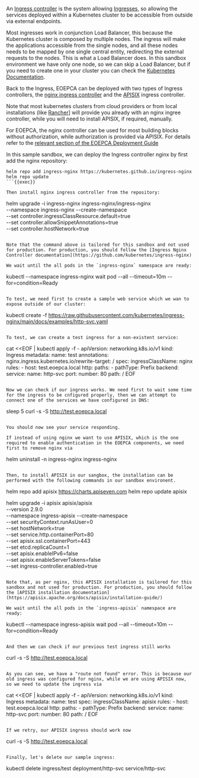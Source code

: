 An [Ingress controller](https://kubernetes.io/docs/concepts/services-networking/ingress-controllers/) is the system allowing [Ingresses](https://kubernetes.io/docs/concepts/services-networking/ingress/), so allowing the services deployed within a Kubernetes cluster to be accessible from outside via external endpoints.

Most ingresses work in conjunction Load Balancer, this because the Kubernetes cluster is composed by multiple nodes. The ingress will make the applications accessible from the single nodes, and all these nodes needs to be mapped by one single central entity, redirecting the external requests to the nodes. This is what a Load Balancer does. In this sandbox environment we have only one node, so we can skip a Load Balancer, but if you need to create one in your cluster you can check the [Kubernetes Documentation](https://kubernetes.io/docs/tasks/access-application-cluster/create-external-load-balancer/).

Back to the Ingress, EOEPCA can be deployed with two types of Ingress controllers, the [nginx ingress controller](https://docs.nginx.com/nginx-ingress-controller/) and the [APISIX](https://apisix.apache.org/) ingress controller.

Note that most kubernetes clusters from cloud providers or from local installations (like [Rancher](https://www.rancher.com/)] will provide you already with an nginx ingree controller, while you will need to install APISIX, if required, manually.

For EOEPCA, the nginx controller can be used for most building blocks without authorization, while authorization is provided via APISIX. For details refer to the [relevant section of the EOEPCA Deployment Guide](https://eoepca.readthedocs.io/projects/deploy/en/latest/prerequisites/ingress/overview/)

In this sample sandbox, we can deploy the Ingress controller nginx by first add the nginx repository:
```
helm repo add ingress-nginx https://kubernetes.github.io/ingress-nginx
helm repo update
```{{exec}}

Then install nginx ingress controller from the repository:
```
helm upgrade -i ingress-nginx ingress-nginx/ingress-nginx \
  --namespace ingress-nginx --create-namespace \
  --set controller.ingressClassResource.default=true \
  --set controller.allowSnippetAnnotations=true \
  --set controller.hostNetwork=true
```{{exec}}

Note that the command above is tailored for this sandbox and not used for production. For production, you should follow the [Ingress Nginx Controller documentation](https://github.com/kubernetes/ingress-nginx)

We wait until the all pods in the `ingress-nginx` namespace are ready:
```
kubectl --namespace ingress-nginx wait pod --all --timeout=10m --for=condition=Ready
```{{exec}}

To test, we need first to create a sample web service which we wan to expose outside of our cluster:

```
kubectl create -f https://raw.githubusercontent.com/kubernetes/ingress-nginx/main/docs/examples/http-svc.yaml
```{{exec}}

To test, we can create a test ingress for a non-existent service:
```
cat <<EOF | kubectl apply -f - 
apiVersion: networking.k8s.io/v1
kind: Ingress
metadata:
  name: test
  annotations:
    nginx.ingress.kubernetes.io/rewrite-target: /
spec:
  ingressClassName: nginx
  rules:
    - host: test.eoepca.local
      http:
        paths:
          - pathType: Prefix
            backend:
              service:
                name: http-svc
                port:
                  number: 80
            path: /
EOF
```{{exec}}

Now we can check if our ingress works. We need first to wait some time for the ingress to be cnfigured properly, then we can attempt to connect one of the services we have configured in DNS:
```
sleep 5
curl -s -S http://test.eoepca.local
```{{exec}}

You should now see your service responding.

If instead of using nginx we want to use APISIX, which is the one required to enable authentication in the EOEPCA components, we need first to remove nginx via

```
helm uninstall -n ingress-nginx ingress-nginx
```{{exec}}

Then, to install APISIX in our sangbox, the installation can be performed with the following commands in our sandbox environent.

```
helm repo add apisix https://charts.apiseven.com
helm repo update apisix

helm upgrade -i apisix apisix/apisix \
  --version 2.9.0 \
  --namespace ingress-apisix --create-namespace \
  --set securityContext.runAsUser=0 \
  --set hostNetwork=true \
  --set service.http.containerPort=80 \
  --set apisix.ssl.containerPort=443 \
  --set etcd.replicaCount=1 \
  --set apisix.enableIPv6=false \
  --set apisix.enableServerTokens=false \
  --set ingress-controller.enabled=true
```{{exec}}

Note that, as per nginx, this APISIX installation is tailored for this sandbox and not used for production. For production, you should follow the [APISIX installation documentation](https://apisix.apache.org/docs/apisix/installation-guide/)

We wait until the all pods in the `ingress-apisix` namespace are ready:
```
kubectl --namespace ingress-apisix wait pod --all --timeout=10m --for=condition=Ready
```{{exec}}

And then we can check if our previous test ingress still works

```
curl -s -S http://test.eoepca.local
```{{exec}}

As you can see, we have a "route not found" error. This is because our old ingress was configured for nginx, while we are using APISIX now, so we need to update the ingress via

```
cat <<EOF | kubectl apply -f -
apiVersion: networking.k8s.io/v1
kind: Ingress
metadata:
  name: test
spec:
  ingressClassName: apisix
  rules:
    - host: test.eoepca.local
      http:
        paths:
          - pathType: Prefix
            backend:
              service:
                name: http-svc
                port:
                  number: 80
            path: /
EOF
```{{exec}}

If we retry, our APISIX ingress should work now

```
curl -s -S http://test.eoepca.local
```{{exec}}

Finally, let's delete our sample ingress:
```
kubectl delete ingress/test deployment/http-svc service/http-svc
```{{exec}}

